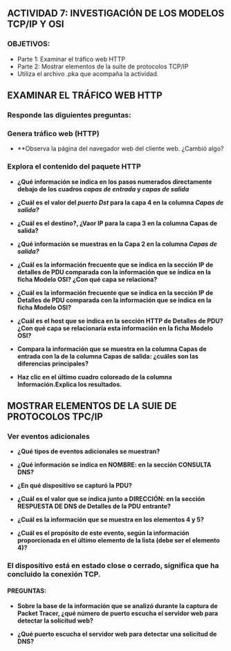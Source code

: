## ACTIVIDAD 7: INVESTIGACIÓN DE LOS MODELOS TCP/IP Y OSI

### OBJETIVOS:
- Parte 1: Examinar el tráfico web HTTP
-  Parte 2: Mostrar elementos de la suite de protocolos TCP/IP
-  Utiliza el archivo .pka que acompaña la actividad.

## EXAMINAR EL TRÁFICO WEB HTTP
### Responde las diguientes preguntas:

### Genera tráfico web (HTTP)

- **Observa la página del navegador web del cliente web. ¿Cambió algo?
  
### Explora el contenido del paquete HTTP

- **¿Qué información se indica en los pasos numerados directamente debajo de los cuadros *capas de entrada* y *capas de salida***
- **¿Cuál es el valor del *puerto Dst* para la capa 4 en la columna *Capas de salida?***
- **¿Cuál es el destino?, ¿Vaor IP para la capa 3 en la columna Capas de salida?**
- **¿Qué información se muestras en la Capa 2 en la columna *Capas de salida?***
- **¿Cuál es la información frecuente que se indica en la sección IP de detalles de PDU comparada con la información que se indica en la ficha Modelo OSI? ¿Con qué capa se relaciona?**
- **¿Cuál es la información frecuente que se indica en la sección IP de Detalles de PDU comparada con la información que se indica en la ficha Modelo OSI?**
- **¿Cuál es el host que se indica en la sección HTTP de Detalles de PDU? ¿Con qué capa se relacionaría esta información en la ficha Modelo OSI?**

- **Compara la información que se muestra en la columna Capas de entrada con la de la columna Capas de salida: ¿cuáles son las diferencias principales?**

- **Haz clic en el último cuadro coloreado de la columna Información.Explica los resultados.**

## MOSTRAR ELEMENTOS DE LA SUIE DE PROTOCOLOS TPC/IP

### Ver eventos adicionales

- **¿Qué tipos de eventos adicionales se muestran?**

- **¿Qué información se indica en NOMBRE: en la sección CONSULTA DNS?**

- **¿En qué dispositivo se capturó la PDU?**

- **¿Cuál es el valor que se indica junto a DIRECCIÓN: en la sección RESPUESTA DE DNS de Detalles de la PDU entrante?**

-  **¿Cuál es la información que se muestra en los elementos 4 y 5?**

-  **¿Cuál es el propósito de este evento, según la información proporcionada en el último elemento de la lista (debe ser el elemento 4)?**

### El dispositivo está en estado close o cerrado, significa que ha concluido la conexión TCP.
#### PREGUNTAS:

- **Sobre la base de la información que se analizó durante la captura de Packet Tracer, ¿qué número de puerto escucha el servidor web para detectar la solicitud web?**

- **¿Qué puerto escucha el servidor web para detectar una solicitud de DNS?**
